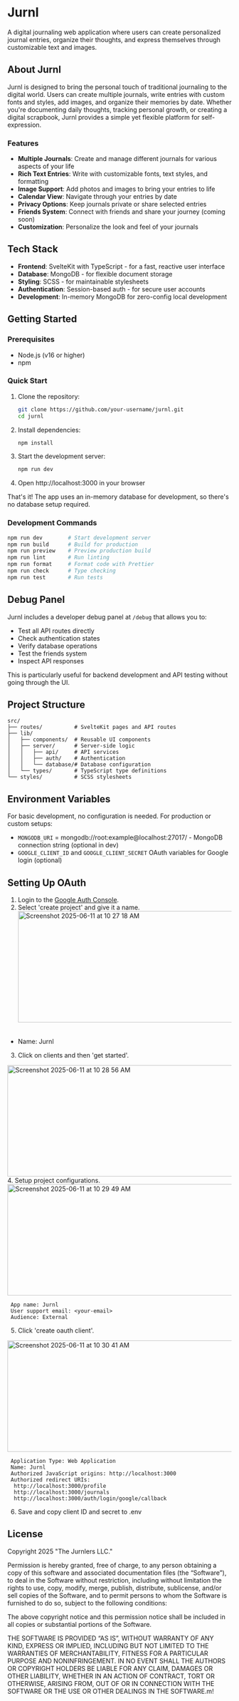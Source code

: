 # Jurnl

A digital journaling web application where users can create personalized journal entries, organize their thoughts, and express themselves through customizable text and images.

## About Jurnl

Jurnl is designed to bring the personal touch of traditional journaling to the digital world. Users can create multiple journals, write entries with custom fonts and styles, add images, and organize their memories by date. Whether you're documenting daily thoughts, tracking personal growth, or creating a digital scrapbook, Jurnl provides a simple yet flexible platform for self-expression.

### Features

- **Multiple Journals**: Create and manage different journals for various aspects of your life
- **Rich Text Entries**: Write with customizable fonts, text styles, and formatting
- **Image Support**: Add photos and images to bring your entries to life
- **Calendar View**: Navigate through your entries by date
- **Privacy Options**: Keep journals private or share selected entries
- **Friends System**: Connect with friends and share your journey (coming soon)
- **Customization**: Personalize the look and feel of your journals

## Tech Stack

- **Frontend**: SvelteKit with TypeScript - for a fast, reactive user interface
- **Database**: MongoDB - for flexible document storage
- **Styling**: SCSS - for maintainable stylesheets
- **Authentication**: Session-based auth - for secure user accounts
- **Development**: In-memory MongoDB for zero-config local development

## Getting Started

### Prerequisites

- Node.js (v16 or higher)
- npm

### Quick Start

1. Clone the repository:

    ```bash
    git clone https://github.com/your-username/jurnl.git
    cd jurnl
    ```

2. Install dependencies:

    ```bash
    npm install
    ```

3. Start the development server:

    ```bash
    npm run dev
    ```

4. Open http://localhost:3000 in your browser

That's it! The app uses an in-memory database for development, so there's no database setup required.

### Development Commands

```bash
npm run dev        # Start development server
npm run build      # Build for production
npm run preview    # Preview production build
npm run lint       # Run linting
npm run format     # Format code with Prettier
npm run check      # Type checking
npm run test       # Run tests
```

## Debug Panel

Jurnl includes a developer debug panel at `/debug` that allows you to:

- Test all API routes directly
- Check authentication states
- Verify database operations
- Test the friends system
- Inspect API responses

This is particularly useful for backend development and API testing without going through the UI.

## Project Structure

```
src/
├── routes/          # SvelteKit pages and API routes
├── lib/
│   ├── components/  # Reusable UI components
│   ├── server/      # Server-side logic
│   │   ├── api/     # API services
│   │   ├── auth/    # Authentication
│   │   └── database/# Database configuration
│   └── types/       # TypeScript type definitions
└── styles/          # SCSS stylesheets
```

## Environment Variables

For basic development, no configuration is needed. For production or custom setups:

- `MONGODB_URI` = mongodb://root:example@localhost:27017/ - MongoDB connection string (optional in dev)
- `GOOGLE_CLIENT_ID` and `GOOGLE_CLIENT_SECRET` OAuth variables for Google login (optional)

## Setting Up OAuth

1. Login to the [Google Auth Console](https://console.cloud.google.com/auth).
2. Select 'create project' and give it a name.
<img width="1013" alt="Screenshot 2025-06-11 at 10 27 18 AM" src="https://github.com/user-attachments/assets/ac654449-196a-4a1c-89be-f56929f456f7" width="300" height="250"/> 
- Name: Jurnl
3. Click on clients and then 'get started'.
<img width="1013" alt="Screenshot 2025-06-11 at 10 28 56 AM" src="https://github.com/user-attachments/assets/aa30fa4c-cc1b-4a49-baeb-a04d3f48520b" width="300" height="250"/>
4. Setup project configurations.
<img width="565" alt="Screenshot 2025-06-11 at 10 29 49 AM" src="https://github.com/user-attachments/assets/4478291b-87b1-4080-85fc-0c94d27eb434" width="300" height="250"/>

```
 App name: Jurnl
 User support email: <your-email>
 Audience: External
```

5. Click 'create oauth client'.
<img width="1025" alt="Screenshot 2025-06-11 at 10 30 41 AM" src="https://github.com/user-attachments/assets/15b81462-b311-4b8f-8942-5ae4826222bf" width="300" height="250"/>

```
 Application Type: Web Application
 Name: Jurnl
 Authorized JavaScript origins: http://localhost:3000
 Authorized redirect URIs:
  http://localhost:3000/profile
  http://localhost:3000/journals
  http://localhost:3000/auth/login/google/callback
```
6. Save and copy client ID and secret to .env

## License

Copyright 2025 "The Jurnlers LLC."

Permission is hereby granted, free of charge, to any person obtaining a copy of this software and associated documentation files (the “Software”), to deal in the Software without restriction, including without limitation the rights to use, copy, modify, merge, publish, distribute, sublicense, and/or sell copies of the Software, and to permit persons to whom the Software is furnished to do so, subject to the following conditions:

The above copyright notice and this permission notice shall be included in all copies or substantial portions of the Software.

THE SOFTWARE IS PROVIDED “AS IS”, WITHOUT WARRANTY OF ANY KIND, EXPRESS OR IMPLIED, INCLUDING BUT NOT LIMITED TO THE WARRANTIES OF MERCHANTABILITY, FITNESS FOR A PARTICULAR PURPOSE AND NONINFRINGEMENT. IN NO EVENT SHALL THE AUTHORS OR COPYRIGHT HOLDERS BE LIABLE FOR ANY CLAIM, DAMAGES OR OTHER LIABILITY, WHETHER IN AN ACTION OF CONTRACT, TORT OR OTHERWISE, ARISING FROM, OUT OF OR IN CONNECTION WITH THE SOFTWARE OR THE USE OR OTHER DEALINGS IN THE SOFTWARE.m!
